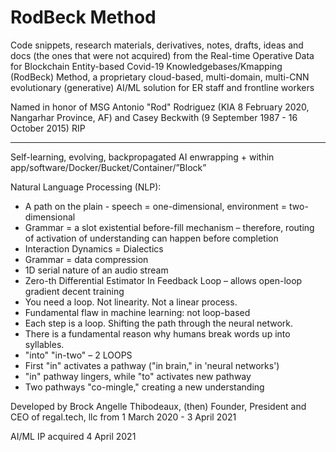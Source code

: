 # RodBeck Method

Code snippets, research materials, derivatives, notes, drafts, ideas and docs (the ones that were not acquired) from the Real-time Operative Data for Blockchain Entity-based Covid-19 Knowledgebases/Kmapping (RodBeck) Method, a proprietary cloud-based, multi-domain, multi-CNN evolutionary (generative) AI/ML solution for ER staff and frontline workers

Named in honor of MSG Antonio "Rod" Rodriguez (KIA 8 February 2020, Nangarhar Province, AF) and Casey Beckwith (9 September 1987 - 16 October 2015) RIP

_____________________________________

Self-learning, evolving, backpropagated AI enwrapping + within app/software/Docker/Bucket/Container/”Block”

Natural Language Processing (NLP):
- A path on the plain - speech = one-dimensional, environment = two-dimensional
- Grammar = a slot existential before-fill mechanism – therefore, routing of activation of understanding can happen before completion
- Interaction Dynamics = Dialectics
- Grammar = data compression
- 1D serial nature of an audio stream
- Zero-th Differential Estimator In Feedback Loop – allows open-loop gradient decent training
- You need a loop. Not linearity. Not a linear process.
- Fundamental flaw in machine learning: not loop-based
- Each step is a loop. Shifting the path through the neural network.
- There is a fundamental reason why humans break words up into syllables.
- "into" "in-two" – 2 LOOPS
- First "in" activates a pathway ("in brain," in 'neural networks')
- "in" pathway lingers, while "to" activates new pathway
- Two pathways "co-mingle," creating a new understanding


Developed by Brock Angelle Thibodeaux, (then) Founder, President and CEO of regal.tech, llc from 1 March 2020 - 3 April 2021

AI/ML IP acquired 4 April 2021
